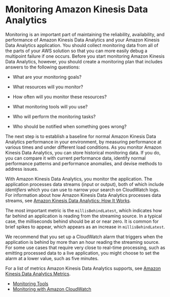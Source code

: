 # Monitoring Amazon Kinesis Data Analytics<a name="monitoring-overview"></a>

Monitoring is an important part of maintaining the reliability, availability, and performance of Amazon Kinesis Data Analytics and your Amazon Kinesis Data Analytics application\. You should collect monitoring data from all of the parts of your AWS solution so that you can more easily debug a multipoint failure if one occurs\. Before you start monitoring Amazon Kinesis Data Analytics, however, you should create a monitoring plan that includes answers to the following questions:

+ What are your monitoring goals?

+ What resources will you monitor?

+ How often will you monitor these resources?

+ What monitoring tools will you use?

+ Who will perform the monitoring tasks?

+ Who should be notified when something goes wrong?

The next step is to establish a baseline for normal Amazon Kinesis Data Analytics performance in your environment, by measuring performance at various times and under different load conditions\. As you monitor Amazon Kinesis Data Analytics, you can store historical monitoring data\. If you do, you can compare it with current performance data, identify normal performance patterns and performance anomalies, and devise methods to address issues\.

With Amazon Kinesis Data Analytics, you monitor the application\. The application processes data streams \(input or output\), both of which include *identifiers* which you can use to narrow your search on CloudWatch logs\. For information about how Amazon Kinesis Data Analytics processes data streams, see [Amazon Kinesis Data Analytics: How It Works](how-it-works.md)\.

The most important metric is the `millisBehindLatest`, which indicates how far behind an application is reading from the streaming source\. In a typical case, the milliseconds behind should be at or near zero\. It is common for brief spikes to appear, which appears as an increase in `millisBehindLatest`\.

We recommend that you set up a CloudWatch alarm that triggers when the application is behind by more than an hour reading the streaming source\. For some use cases that require very close to real\-time processing, such as emitting processed data to a live application, you might choose to set the alarm at a lower value, such as five minutes\.

For a list of metrics Amazon Kinesis Data Analytics supports, see [Amazon Kinesis Data Analytics Metrics](http://docs.aws.amazon.com/AmazonCloudWatch/latest/monitoring/aka-metricscollected.html)\.


+ [Monitoring Tools](monitoring-automated-manual.md)
+ [Monitoring with Amazon CloudWatch](monitoring-cloudwatch.md)